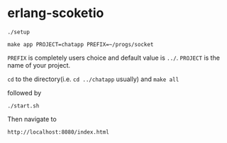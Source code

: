 erlang-scoketio
===============
`./setup`

`make app PROJECT=chatapp PREFIX=~/progs/socket`

`PREFIX` is completely users choice and default value is `../`. `PROJECT` is the name of your project.

`cd` to the directory(i.e. `cd ../chatapp` usually) and `make all`

followed by

`./start.sh`

Then navigate to 

`http://localhost:8080/index.html`

